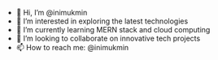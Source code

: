- 👋 Hi, I’m @inimukmin
- 👀 I’m interested in exploring the latest technologies
- 🌱 I’m currently learning MERN stack and cloud computing
- 💞️ I’m looking to collaborate on innovative tech projects
- 📫 How to reach me: @inimukmin

<!---
inimukmin/inimukmin is a ✨ special ✨ repository because its `README.md` (this file) appears on your GitHub profile.
You can click the Preview link to take a look at your changes.
--->
